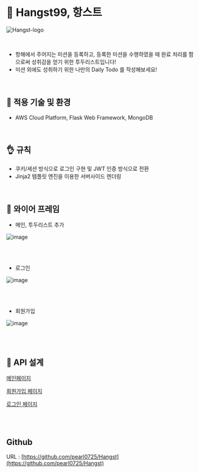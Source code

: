 # 📝 Hangst99, 항스트

![Hangst-logo](https://user-images.githubusercontent.com/67486916/110014144-cda14800-7d65-11eb-8111-ea13b9557b4c.png)

<br>

- 항해에서 주어지는 미션을 등록하고, 등록한 미션을 수행하였을 때 완료 처리를 함으로써 성취감을 얻기 위한 투두리스트입니다!
- 미션 외에도 성취하기 위한 나만의 Daily Todo 를 작성해보세요!

<br>

   
## 🧐 적용 기술 및 환경


- AWS Cloud Platform, Flask Web Framework, MongoDB   
<br>


## 👌 규칙


- 쿠키/세션 방식으로 로그인 구현 및 JWT 인증 방식으로 전환
- Jinja2 템플릿 엔진을 이용한 서버사이드 렌더링   

<br>

## 📕 와이어 프레임


- 메인, 투두리스트 추가

![image](https://user-images.githubusercontent.com/67486916/110014029-a9de0200-7d65-11eb-8862-01089384fa49.png)


<br>
<br>
   
- 로그인

![image](https://user-images.githubusercontent.com/67486916/110013645-389e4f00-7d65-11eb-8642-5a673ec4e942.png)

<br>
<br>

- 회원가입

![image](https://user-images.githubusercontent.com/67486916/110013851-78653680-7d65-11eb-94db-b07c7be8ca15.png)

<br>   
<br>

## 📜 API 설계



[메인페이지](https://www.notion.so/60002d1104e54ebeba4dd1a869440d07)

[회원가입 페이지](https://www.notion.so/075a3dbdbbf440c690277a6cc5c1e3df)

[로그인 페이지](https://www.notion.so/0192fdf66f9d4c85bb280c4b101900cf)
   

<br>
<br>

## Github

URL : [https://github.com/pearl0725/Hangst](https://github.com/pearl0725/Hangst)
